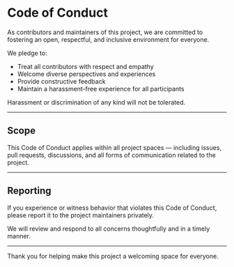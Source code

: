 # Code of Conduct

As contributors and maintainers of this project, we are committed to fostering an open, respectful, and inclusive environment for everyone.

We pledge to:

- Treat all contributors with respect and empathy
- Welcome diverse perspectives and experiences
- Provide constructive feedback
- Maintain a harassment-free experience for all participants

Harassment or discrimination of any kind will not be tolerated.

---

## Scope

This Code of Conduct applies within all project spaces — including issues, pull requests, discussions, and all forms of communication related to the project.

---

## Reporting

If you experience or witness behavior that violates this Code of Conduct, please report it to the project maintainers privately.

We will review and respond to all concerns thoughtfully and in a timely manner.

---

Thank you for helping make this project a welcoming space for everyone.
